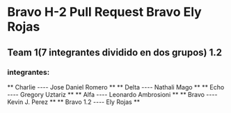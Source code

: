 # Bravo H-2 Pull Request Bravo Ely Rojas
## Team 1(7 integrantes dividido en dos grupos) 1.2
### integrantes:
** Charlie ---- Jose Daniel Romero **
** Delta ---- Nathali Mago **
** Echo ---- Gregory Uztariz **
** Alfa ---- Leonardo Ambrosioni **
** Bravo ---- Kevin J. Perez **
** Bravo 1.2 ---- Ely Rojas **

